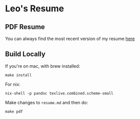 # Leo's Resume
## PDF Resume
You can always find the most recent version of my resume [here](https://github.com/leozqin/resume/releases/latest/download/resume.pdf)

## Build Locally
If you're on mac, with brew installed:
```
make install
```
For nix:
```
nix-shell -p pandoc texlive.combined.scheme-small
```

Make changes to `resume.md` and then do:

```
make pdf
```